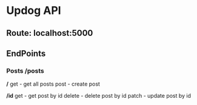 # Updog API #
## Route: localhost:5000 ##

## EndPoints ##

### Posts /posts ###

__/__
get - get all posts
post - create post


__/id__
get - get post by id
delete - delete post by id
patch - update post by id